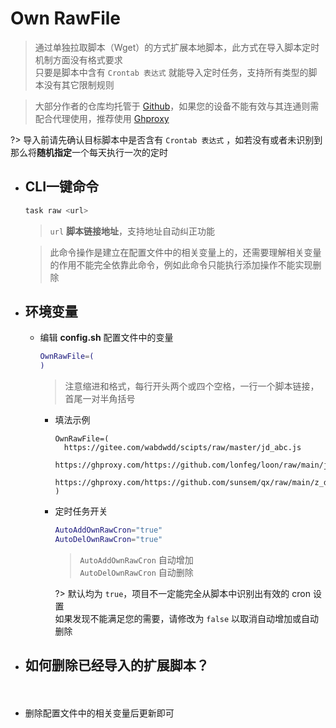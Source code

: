 # Own RawFile
> 通过单独拉取脚本（Wget）的方式扩展本地脚本，此方式在导入脚本定时机制方面没有格式要求\
> 只要是脚本中含有 `Crontab 表达式` 就能导入定时任务，支持所有类型的脚本没有其它限制规则

> 大部分作者的仓库均托管于 [Github](https://github.com)，如果您的设备不能有效与其连通则需配合代理使用，推荐使用 [Ghproxy](https://ghproxy.com)

?> 导入前请先确认目标脚本中是否含有 `Crontab 表达式` ，如若没有或者未识别到那么将**随机指定**一个每天执行一次的定时

- ## CLI一键命令

    ```bash
    task raw <url>
    ```

    > `url` **脚本链接地址**，支持地址自动纠正功能

    > 此命令操作是建立在配置文件中的相关变量上的，还需要理解相关变量的作用不能完全依靠此命令，例如此命令只能执行添加操作不能实现删除

- ## 环境变量

    - 编辑 **config.sh** 配置文件中的变量

        ```bash
        OwnRawFile=(
        )
        ```
        > 注意缩进和格式，每行开头两个或四个空格，一行一个脚本链接，首尾一对半角括号

        - 填法示例

              OwnRawFile=(
                https://gitee.com/wabdwdd/scipts/raw/master/jd_abc.js
                https://ghproxy.com/https://github.com/lonfeg/loon/raw/main/jd_dudi.js
                https://ghproxy.com/https://github.com/sunsem/qx/raw/main/z_dida.js
              )

        - 定时任务开关

            ```bash
            AutoAddOwnRawCron="true"
            AutoDelOwnRawCron="true"
            ```

            > `AutoAddOwnRawCron` 自动增加\
            > `AutoDelOwnRawCron` 自动删除
        
          ?> 默认均为 `true`，项目不一定能完全从脚本中识别出有效的 cron 设置\
            如果发现不能满足您的需要，请修改为 `false` 以取消自动增加或自动删除

- ## 如何删除已经导入的扩展脚本？ <!-- {docsify-ignore} -->
ㅤ
  - 删除配置文件中的相关变量后更新即可